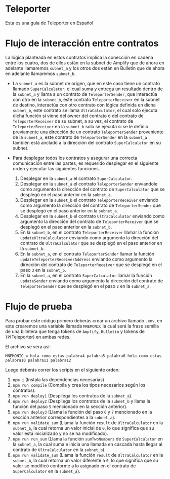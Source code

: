 # Teleporter

Esta es una guía de Teleporter en Español

# Flujo de interacción entre contratos

La lógica planteada en estos contratos implica la conección en cadena entre los cuatro, dos de ellos están en la subnet de Amplify que de ahora en adelante llamaremos `subnet_a` y los otros dos están en Bulletin que de ahora en adelante llamaremos `subnet_b`.

-   La `subnet_a` es la subnet de origen, que en este caso tiene un contrato llamado `SuperCalculator`, el cual suma y entrega un resultado dentro de la `subnet_a` y llama a un contrato de `TeleporterSender`, que interactúa con otro en la `subnet_b`, este contrato `TeleporterReceiver` en la subnet de destino, interactúa con otro contrato con lógica definida en dicha `subnet_b`, este contrato se llama `UltraCalculator`, el cual solo ejecuta dicha función si viene del owner del contrato o del contrato de `TeleporterReceiver` de su subnet, a su vez, el contrato de `TeleporterReceiver` en la `subnet_b` solo se ejecuta si se le definió previamente una dirección de un contrato `TeleporterSender` proveniente de la `subnet_a`, este contrato de `TeleporterSender` en la `subnet_a` también está anclado a la dirección del contrato `SuperCalculator` en su subnet.

-   Para desplegar todos los contratos y asegurar una correcta comunicación entre las partes, es requerido desplegar en el siguiente orden y ejecutar las siguientes funciones.

    1. Desplegar en la `subnet_a` el contrato `SuperCalculator`.
    2. Desplegar en la `subnet_a` el contrato `TeleporterSender` enviandole como argumento la dirección del contrato de `SuperCalculator` que se desplegó en el paso anterior en la `subnet_a`.
    3. Desplegar en la `subnet_b` el contrato `TeleporterReceiver` enviando como argumento la dirección del contrato de `TeleporterSender` que se desplegó en el paso anterior en la `subnet_a`.
    4. Desplegar en la `subnet_b` el contrato `UltraCalculator` enviando como argumento la dirección del contrato de `TeleporterReceiver` que se desplegó en el paso anterior en la `subnet_b`.
    5. En la `subnet_b`, en el contrato `TeleporterReceiver` llamar la función `updateUltraCalculator` enviando como argumento la dirección del contrato de `UltraCalculator` que se desplegó en el paso anterior en la `subnet_b`.
    6. En la `subnet_a`, en el contrato `TeleporterSender` llamar la función `updateTeleporterReceiverAddress` enviando como argumento la dirección del contrato de `TeleporterReceiver` que se desplegó en el paso `3` en la `subnet_b`.
    7. En la `subnet_a`, en el contrato `SuperCalculator` llamar la función `updateSender` enviando como argumento la dirección del contrato de `TeleporterSender` que se desplegó en el paso `2` en la `subnet_a`.

# Flujo de prueba

Para probar este código primero deberás crear un archivo llamado `.env`, en este crearemos una variable llamada `MNEMONIC` la cual será la frase semilla de una billetera que tenga tokens de `Amplify`, `Bulletin` y tokens de `TP`(Teleporter) en ambas redes.

El archivo se vera así:

`MNEMONIC = hola como estas palabra4 palabra5 palabra6 hola como estas palabra10 palabra11 palabra12`

Luego deberás correr los scripts en el siguiente orden:

1. `npm i` (Instala las dependencias necesarias)
2. `npm run compile` (Compila y crea los tipos necesarios según los contratos).
3. `npm run deploy1` (Despliega los contratos de la `subnet_a`).
4. `npm run deploy2` (Despliega los contratos de la `subnet_b` y llama la función del paso `5` mencionado en la sección anterior).
5. `npm run deploy3` (Llama la función del paso `6` y `7` mencionado en la sección anterior correspondientes a la `subnet_a`).
6. `npm run validate_sum` (Llama la función `result` de `UltraCalculator` en la `subnet_b`, la cual retorna un valor inicial de `0`, lo que significa que su valor está inicializado y no se ha modificado).
7. `npm run run_sum` (Llama la función `sumTwoNumbers` de `SuperCalculator` en la `subnet_a`, la cual suma e inicia una llamada en cascada hasta llegar al contrato de `UltraCalculator` en la `subnet_b`).
8. `npm run validate_sum` (Llama la función `result` de `UltraCalculator` en la `subnet_b`, la cual retorna un valor diferente a `0`, lo que significa que su valor se modificó conforme a lo asignado en el contrato de `SuperCalculator` en la `subnet_a`).
